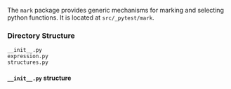 The `mark` package provides generic mechanisms for marking and selecting python functions.
It is located at `src/_pytest/mark`.

### Directory Structure
```
__init__.py
expression.py
structures.py
```
#### `__init__.py` structure






